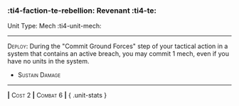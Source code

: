 ### :ti4-faction-te-rebellion: **Revenant** :ti4-te:

Unit Type: Mech :ti4-unit-mech:

---

<span style="font-variant:small-caps;">Deploy</span>: During the "Commit Ground Forces" step of your tactical action in a system that contains an active breach, you may commit 1 mech, even if you have no units in the system.

* <span style="font-variant:small-caps;">Sustain Damage</span> 

---

__|__ <span style="font-variant:small-caps;">Cost 2</span> __|__ <span style="font-variant:small-caps;">Combat 6</span> __|__
{ .unit-stats }

